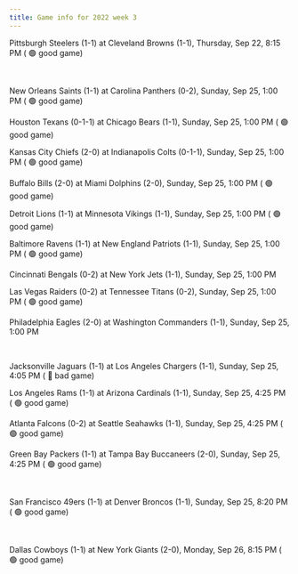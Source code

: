 ```yaml
---
title: Game info for 2022 week 3
---
```

Pittsburgh Steelers (1-1) at Cleveland Browns (1-1), Thursday, Sep 22, 8:15 PM (	:green_circle: good game)


<br/>

New Orleans Saints (1-1) at Carolina Panthers (0-2), Sunday, Sep 25, 1:00 PM (	:green_circle: good game)

Houston Texans (0-1-1) at Chicago Bears (1-1), Sunday, Sep 25, 1:00 PM (	:green_circle: good game)

Kansas City Chiefs (2-0) at Indianapolis Colts (0-1-1), Sunday, Sep 25, 1:00 PM (	:green_circle: good game)

Buffalo Bills (2-0) at Miami Dolphins (2-0), Sunday, Sep 25, 1:00 PM (	:green_circle: good game)

Detroit Lions (1-1) at Minnesota Vikings (1-1), Sunday, Sep 25, 1:00 PM (	:green_circle: good game)

Baltimore Ravens (1-1) at New England Patriots (1-1), Sunday, Sep 25, 1:00 PM (	:green_circle: good game)

Cincinnati Bengals (0-2) at New York Jets (1-1), Sunday, Sep 25, 1:00 PM

Las Vegas Raiders (0-2) at Tennessee Titans (0-2), Sunday, Sep 25, 1:00 PM (	:green_circle: good game)

Philadelphia Eagles (2-0) at Washington Commanders (1-1), Sunday, Sep 25, 1:00 PM


<br/>

Jacksonville Jaguars (1-1) at Los Angeles Chargers (1-1), Sunday, Sep 25, 4:05 PM (	:red_circle: bad game)

Los Angeles Rams (1-1) at Arizona Cardinals (1-1), Sunday, Sep 25, 4:25 PM (	:green_circle: good game)

Atlanta Falcons (0-2) at Seattle Seahawks (1-1), Sunday, Sep 25, 4:25 PM (	:green_circle: good game)

Green Bay Packers (1-1) at Tampa Bay Buccaneers (2-0), Sunday, Sep 25, 4:25 PM (	:green_circle: good game)


<br/>

San Francisco 49ers (1-1) at Denver Broncos (1-1), Sunday, Sep 25, 8:20 PM (	:green_circle: good game)


<br/>

Dallas Cowboys (1-1) at New York Giants (2-0), Monday, Sep 26, 8:15 PM (	:green_circle: good game)


